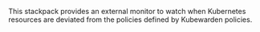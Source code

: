 This stackpack provides an external monitor to watch when Kubernetes resources are
deviated from the policies defined by Kubewarden policies.
